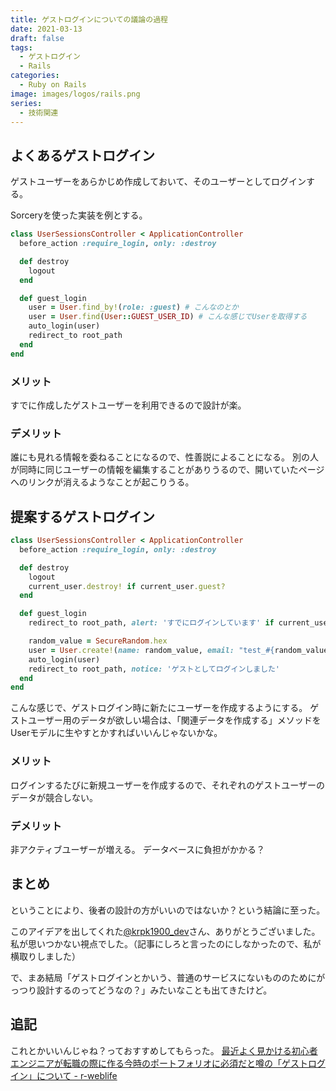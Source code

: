 ```yaml
---
title: ゲストログインについての議論の過程
date: 2021-03-13
draft: false
tags:
  - ゲストログイン
  - Rails
categories:
  - Ruby on Rails
image: images/logos/rails.png
series:
  - 技術関連
---
```


## よくあるゲストログイン

ゲストユーザーをあらかじめ作成しておいて、そのユーザーとしてログインする。

Sorceryを使った実装を例とする。

```rb
class UserSessionsController < ApplicationController
  before_action :require_login, only: :destroy

  def destroy
    logout
  end

  def guest_login
    user = User.find_by!(role: :guest) # こんなのとか
    user = User.find(User::GUEST_USER_ID) # こんな感じでUserを取得する
    auto_login(user)
    redirect_to root_path
  end
end
```

### メリット

すでに作成したゲストユーザーを利用できるので設計が楽。

### デメリット

誰にも見れる情報を委ねることになるので、性善説によることになる。
別の人が同時に同じユーザーの情報を編集することがありうるので、開いていたページへのリンクが消えるようなことが起こりうる。


## 提案するゲストログイン

```rb
class UserSessionsController < ApplicationController
  before_action :require_login, only: :destroy

  def destroy
    logout
    current_user.destroy! if current_user.guest?
  end

  def guest_login
    redirect_to root_path, alert: 'すでにログインしています' if current_user # ログインしてる場合はユーザーを作成しない

    random_value = SecureRandom.hex
    user = User.create!(name: random_value, email: "test_#{random_value}@example.com", role: :guest)
    auto_login(user)
    redirect_to root_path, notice: 'ゲストとしてログインしました'
  end
end
```

こんな感じで、ゲストログイン時に新たにユーザーを作成するようにする。
ゲストユーザー用のデータが欲しい場合は、「関連データを作成する」メソッドをUserモデルに生やすとかすればいいんじゃないかな。

### メリット

ログインするたびに新規ユーザーを作成するので、それぞれのゲストユーザーのデータが競合しない。

### デメリット

非アクティブユーザーが増える。
データベースに負担がかかる？


## まとめ

ということにより、後者の設計の方がいいのではないか？という結論に至った。

このアイデアを出してくれた[@krpk1900_dev](https://twitter.com/krpk1900_dev)さん、ありがとうございました。
私が思いつかない視点でした。（記事にしろと言ったのにしなかったので、私が横取りしました）

で、まあ結局「ゲストログインとかいう、普通のサービスにないもののためにがっつり設計するのってどうなの？」みたいなことも出てきたけど。

## 追記

これとかいいんじゃね？っておすすめしてもらった。
[最近よく見かける初心者エンジニアが転職の際に作る今時のポートフォリオに必須だと噂の「ゲストログイン」について \- r\-weblife](https://ritou.hatenablog.com/entry/2021/02/01/070000)
